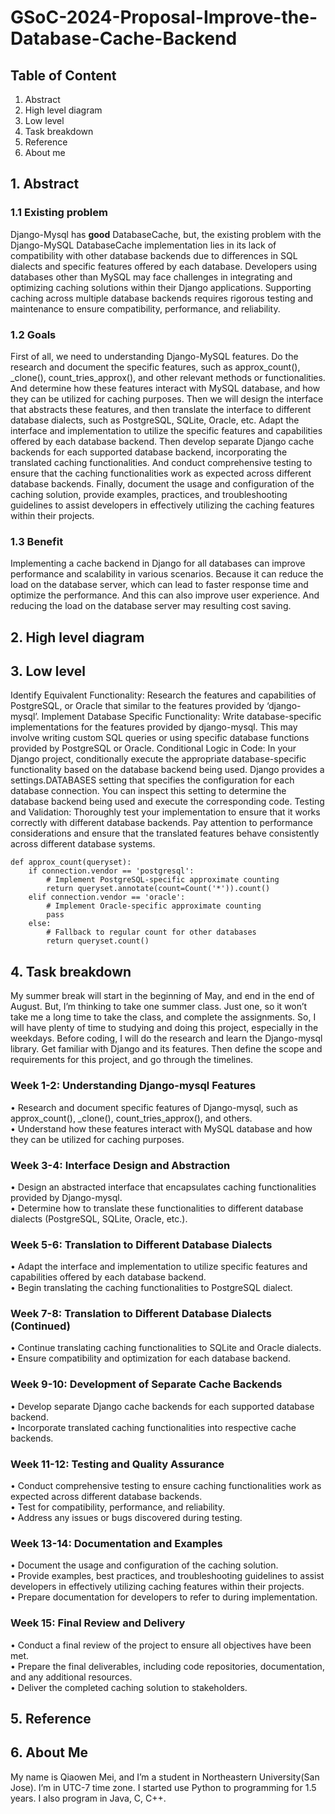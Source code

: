 # GSoC-2024-Proposal-Improve-the-Database-Cache-Backend
## Table of Content
1. Abstract
2. High level diagram
3. Low level
4. Task breakdown
5. Reference
6. About me
## 1. Abstract
### 1.1 Existing problem
Django-Mysql has **good** DatabaseCache, but, the existing problem with the Django-MySQL DatabaseCache implementation lies in its lack of compatibility with other database backends due to differences in SQL dialects and specific features offered by each database.
Developers using databases other than MySQL may face challenges in integrating and optimizing caching solutions within their Django applications. Supporting caching across multiple database backends requires rigorous testing and maintenance to ensure compatibility, performance, and reliability.

### 1.2	Goals
First of all, we need to understanding Django-MySQL features. Do the research and document the specific features, such as approx_count(), _clone(), count_tries_approx(), and other relevant methods or functionalities. And determine how these features interact with MySQL database, and how they can be utilized for caching purposes. Then we will design the interface that abstracts these features, and then translate the interface to different database dialects, such as PostgreSQL, SQLite, Oracle, etc. Adapt the interface and implementation to utilize the specific features and capabilities offered by each database backend. Then develop separate Django cache backends for each supported database backend, incorporating the translated caching functionalities. And conduct comprehensive testing to ensure that the caching functionalities work as expected across different database backends. Finally, document the usage and configuration of the caching solution, provide examples, practices, and troubleshooting guidelines to assist developers in effectively utilizing the caching features within their projects.

### 1.3	Benefit
Implementing a cache backend in Django for all databases can improve performance and scalability in various scenarios. Because it can reduce the load on the database server, which can lead to faster response time and optimize the performance. And this can also improve user experience. And reducing the load on the database server may resulting cost saving.


## 2. High level diagram


## 3. Low level
Identify Equivalent Functionality: Research the features and capabilities of PostgreSQL, or Oracle that similar to the features provided by ‘django-mysql’.
Implement Database Specific Functionality: Write database-specific implementations for the features provided by django-mysql. This may involve writing custom SQL queries or using specific database functions provided by PostgreSQL or Oracle.
Conditional Logic in Code: In your Django project, conditionally execute the appropriate database-specific functionality based on the database backend being used. Django provides a settings.DATABASES setting that specifies the configuration for each database connection. You can inspect this setting to determine the database backend being used and execute the corresponding code.
Testing and Validation: Thoroughly test your implementation to ensure that it works correctly with different database backends. Pay attention to performance considerations and ensure that the translated features behave consistently across different database systems.
```
def approx_count(queryset):
    if connection.vendor == 'postgresql':
        # Implement PostgreSQL-specific approximate counting
        return queryset.annotate(count=Count('*')).count()
    elif connection.vendor == 'oracle':
        # Implement Oracle-specific approximate counting
        pass
    else:
        # Fallback to regular count for other databases
        return queryset.count()
```

## 4. Task breakdown 
My summer break will start in the beginning of May, and end in the end of August. But, I’m thinking to take one summer class. Just one, so it won’t take me a long time to take the class, and complete the assignments. So, I will have plenty of time to studying and doing this project, especially in the weekdays. 
Before coding, I will do the research and learn the Django-mysql library. Get familiar with Django and its features. Then define the scope and requirements for this project, and go through the timelines.

### Week 1-2: Understanding Django-mysql Features
•	Research and document specific features of Django-mysql, such as approx_count(), _clone(), count_tries_approx(), and others.\
•	Understand how these features interact with MySQL database and how they can be utilized for caching purposes.

### Week 3-4: Interface Design and Abstraction
•	Design an abstracted interface that encapsulates caching functionalities provided by Django-mysql.\
•	Determine how to translate these functionalities to different database dialects (PostgreSQL, SQLite, Oracle, etc.).

### Week 5-6: Translation to Different Database Dialects
•	Adapt the interface and implementation to utilize specific features and capabilities offered by each database backend.\
•	Begin translating the caching functionalities to PostgreSQL dialect.

### Week 7-8: Translation to Different Database Dialects (Continued)
•	Continue translating caching functionalities to SQLite and Oracle dialects.\
•	Ensure compatibility and optimization for each database backend.

### Week 9-10: Development of Separate Cache Backends
•	Develop separate Django cache backends for each supported database backend.\
•	Incorporate translated caching functionalities into respective cache backends.

### Week 11-12: Testing and Quality Assurance
•	Conduct comprehensive testing to ensure caching functionalities work as expected across different database backends.\
•	Test for compatibility, performance, and reliability.\
•	Address any issues or bugs discovered during testing.

### Week 13-14: Documentation and Examples
•	Document the usage and configuration of the caching solution.\
•	Provide examples, best practices, and troubleshooting guidelines to assist developers in effectively utilizing caching features within their projects.\
•	Prepare documentation for developers to refer to during implementation.

### Week 15: Final Review and Delivery
•	Conduct a final review of the project to ensure all objectives have been met.\
•	Prepare the final deliverables, including code repositories, documentation, and any additional resources.\
•	Deliver the completed caching solution to stakeholders.

## 5. Reference
## 6. About Me
My name is Qiaowen Mei, and I’m a student in Northeastern University(San Jose). I’m in UTC-7 time zone. I started use Python to programming for 1.5 years. I also program in Java, C, C++.
